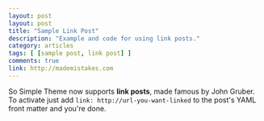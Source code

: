 ```yaml
---
layout: post
layout: post
title: "Sample Link Post"
description: "Example and code for using link posts."
category: articles
tags: [ [sample post, link post] ]
comments: true
link: http://mademistakes.com
---
```


So Simple Theme now supports **link posts**, made famous by John Gruber. To activate just add `link: http://url-you-want-linked` to the post's YAML front matter and you're done.
